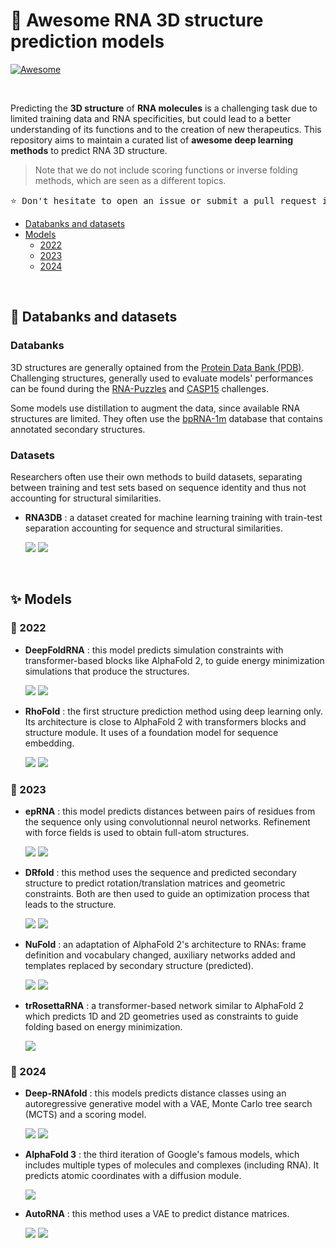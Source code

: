 # 🧬 Awesome RNA 3D structure prediction models
[![Awesome](https://awesome.re/badge.svg)](https://awesome.re)

</br>

Predicting the **3D structure** of **RNA molecules** is a challenging task due to limited training data and RNA specificities, but could lead to a better understanding of its functions and to the creation of new therapeutics. This repository aims to maintain a curated list of **awesome deep learning methods** to predict RNA 3D structure.

> Note that we do not include scoring functions or inverse folding methods, which are seen as a different topics. 

<pre>⭐ Don't hesitate to open an issue or submit a pull request if you would like to add a paper or resource!</pre>

- [Databanks and datasets](#-databanks-and-datasets)
- [Models](#-models)
  - [2022](#-2022)
  - [2023](#-2023)
  - [2024](#-2024)

</br>

## 💾 Databanks and datasets

### Databanks

3D structures are generally optained from the [Protein Data Bank (PDB)](https://www.rcsb.org/). Challenging structures, generally used to evaluate models' performances can be found during the [RNA-Puzzles](http://www.rnapuzzles.org/) and [CASP15](https://predictioncenter.org/casp15/) challenges.

Some models use distillation to augment the data, since available RNA structures are limited. They often use the [bpRNA-1m](https://bprna.cgrb.oregonstate.edu/) database that contains annotated secondary structures.

### Datasets

Researchers often use their own methods to build datasets, separating between training and test sets based on sequence identity and thus not accounting for structural similarities.

- **RNA3DB** : a dataset created for machine learning training with train-test separation accounting for sequence and structural similarities. 

    [![](https://img.shields.io/badge/Paper-blue?logo=Read.cv&labelColor=grey)](https://www.sciencedirect.com/science/article/pii/S0022283624001475?via%3Dihub) 
    [![](https://img.shields.io/badge/Code-black?logo=GitHub&labelColor=grey)](https://github.com/marcellszi/rna3db)

</br>

## ✨ Models

### 📆 2022

- **DeepFoldRNA** : this model predicts simulation constraints with transformer-based blocks like AlphaFold 2, to guide energy minimization simulations that produce the structures.

    [![](https://img.shields.io/badge/Preprint-red?logo=Read.cv&labelColor=grey)](https://www.biorxiv.org/content/10.1101/2022.05.15.491755v1) 
    [![](https://img.shields.io/badge/Code-black?logo=GitHub&labelColor=grey)](https://github.com/robpearc/DeepFoldRNA)

- **RhoFold** : the first structure prediction method using deep learning only. Its architecture is close to AlphaFold 2 with transformers blocks and structure module. It uses of a foundation model for sequence embedding.

    [![](https://img.shields.io/badge/Preprint-red?logo=Read.cv&labelColor=grey)](https://arxiv.org/abs/2207.01586) 
    [![](https://img.shields.io/badge/Code-black?logo=GitHub&labelColor=grey)](https://github.com/Dharmogata/RhoFold)

### 📆 2023

- **epRNA** : this model predicts distances between pairs of residues from the sequence only using convolutionnal neurol networks. Refinement with force fields is used to obtain full-atom structures.

    [![](https://img.shields.io/badge/Paper-blue?logo=Read.cv&labelColor=grey)](https://www.sciencedirect.com/science/article/abs/pii/S0006349523006471) 
    [![](https://img.shields.io/badge/Code-black?logo=BitBucket&labelColor=grey)](https://bitbucket.org/dokhlab/eprna-euclidean-parametrization-of-rna/src/master/)
  
- **DRfold** : this method uses the sequence and predicted secondary structure to predict rotation/translation matrices and geometric constraints. Both are then used to guide an optimization process that leads to the structure.

    [![](https://img.shields.io/badge/Paper-blue?logo=Read.cv&labelColor=grey)]([https://www.sciencedirect.com/science/article/abs/pii/S0006349523006471](https://www.nature.com/articles/s41467-023-41303-9)) 
    [![](https://img.shields.io/badge/Code-black?logo=Github&labelColor=grey)]([https://bitbucket.org/dokhlab/eprna-euclidean-parametrization-of-rna/src/master/](https://github.com/leeyang/DRfold))

- **NuFold** : an adaptation of AlphaFold 2's architecture to RNAs: frame definition and vocabulary changed, auxiliary networks added and templates replaced by secondary structure (predicted).

    [![](https://img.shields.io/badge/Preprint-red?logo=Read.cv&labelColor=grey)](https://www.biorxiv.org/content/10.1101/2023.09.20.558715v1) 
    [![](https://img.shields.io/badge/Code-black?logo=Github&labelColor=grey)](https://github.com/kiharalab/NuFold)

- **trRosettaRNA** : a transformer-based network similar to AlphaFold 2 which predicts 1D and 2D geometries used as constraints to guide folding based on energy minimization.

    [![](https://img.shields.io/badge/Paper-blue?logo=Read.cv&labelColor=grey)](https://www.nature.com/articles/s41467-023-42528-4)

### 📆 2024

- **Deep-RNAfold** : this models predicts distance classes using an autoregressive generative model with a VAE, Monte Carlo tree search (MCTS) and a scoring model.

    [![](https://img.shields.io/badge/Paper-blue?logo=Read.cv&labelColor=grey)](https://journals.plos.org/plosone/article?id=10.1371/journal.pone.0297105) 
    [![](https://img.shields.io/badge/Code-black?logo=Github&labelColor=grey)](https://github.com/ramakers/deep-rnafold)

- **AlphaFold 3** : the third iteration of Google's famous models, which includes multiple types of molecules and complexes (including RNA). It predicts atomic coordinates with a diffusion module.

    [![](https://img.shields.io/badge/Paper-blue?logo=Read.cv&labelColor=grey)](https://www.nature.com/articles/s41586-024-07487-w) 

- **AutoRNA** : this method uses a VAE to predict distance matrices.

    [![](https://img.shields.io/badge/Preprint-red?logo=Read.cv&labelColor=grey)](https://www.biorxiv.org/content/10.1101/2024.06.18.599511v2) 
    [![](https://img.shields.io/badge/Code-black?logo=Github&labelColor=grey)](https://github.com/quantori/AutoRNA)
